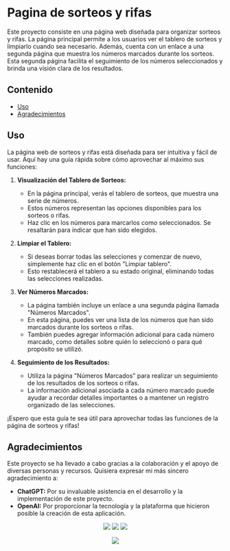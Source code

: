 ﻿
# Pagina de sorteos y rifas

Este proyecto consiste en una página web diseñada para organizar sorteos y rifas. La página principal permite a los usuarios ver el tablero de sorteos y limpiarlo cuando sea necesario. Además, cuenta con un enlace a una segunda página que muestra los números marcados durante los sorteos. Esta segunda página facilita el seguimiento de los números seleccionados y brinda una visión clara de los resultados.

## Contenido

- [Uso](#uso)
- [Agradecimientos](#agradecimientos)

## Uso

La página web de sorteos y rifas está diseñada para ser intuitiva y fácil de usar. Aquí hay una guía rápida sobre cómo aprovechar al máximo sus funciones:

1.  **Visualización del Tablero de Sorteos:**
    
    -   En la página principal, verás el tablero de sorteos, que muestra una serie de números.
    -   Estos números representan las opciones disponibles para los sorteos o rifas.
    -   Haz clic en los números para marcarlos como seleccionados. Se resaltarán para indicar que han sido elegidos.
2.  **Limpiar el Tablero:**
    
    -   Si deseas borrar todas las selecciones y comenzar de nuevo, simplemente haz clic en el botón "Limpiar tablero".
    -   Esto restablecerá el tablero a su estado original, eliminando todas las selecciones realizadas.
3.  **Ver Números Marcados:**
    
    -   La página también incluye un enlace a una segunda página llamada "Números Marcados".
    -   En esta página, puedes ver una lista de los números que han sido marcados durante los sorteos o rifas.
    -   También puedes agregar información adicional para cada número marcado, como detalles sobre quién lo seleccionó o para qué propósito se utilizó.
4.  **Seguimiento de los Resultados:**
    
    -   Utiliza la página "Números Marcados" para realizar un seguimiento de los resultados de los sorteos o rifas.
    -   La información adicional asociada a cada número marcado puede ayudar a recordar detalles importantes o a mantener un registro organizado de las selecciones.

¡Espero que esta guía te sea útil para aprovechar todas las funciones de la página de sorteos y rifas!

## Agradecimientos

Este proyecto se ha llevado a cabo gracias a la colaboración y el apoyo de diversas personas y recursos. Quisiera expresar mi más sincero agradecimiento a:

-   **ChatGPT:** Por su invaluable asistencia en el desarrollo y la implementación de este proyecto.
-   **OpenAI:** Por proporcionar la tecnología y la plataforma que hicieron posible la creación de esta aplicación.

<p align="center">
<img src="https://img.shields.io/badge/Made%20for-VSCode-1f425f.svg">
<img src="https://img.shields.io/badge/Made%20with-Karma-1f425f.svg">
    <img src="https://img.shields.io/badge/Maintained%3F-yes-green.svg">
</p>

<p align="center">
    <img src="https://skillicons.dev/icons?i=html,js,css" />
</p>

